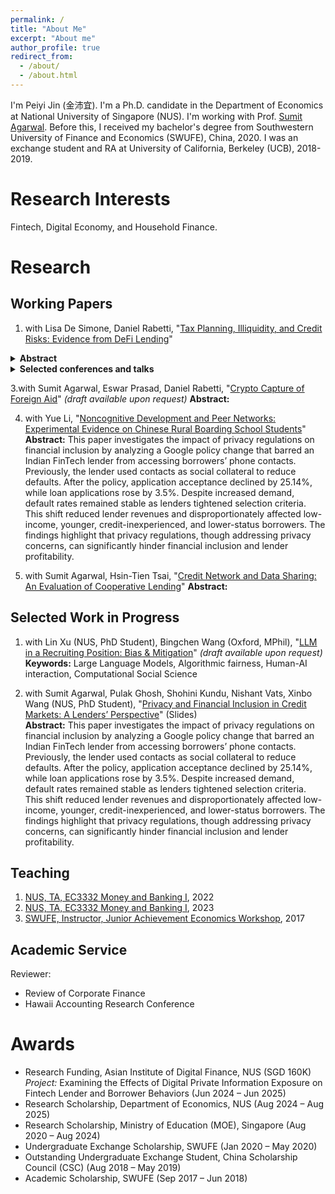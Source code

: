 ```yaml
---
permalink: /
title: "About Me"
excerpt: "About me"
author_profile: true
redirect_from: 
  - /about/
  - /about.html
---
```

I'm Peiyi Jin (金沛宜). I'm a Ph.D. candidate in the Department of Economics at National University of Singapore (NUS). I'm working with Prof. [Sumit Agarwal](https://www.ushakrisna.com/). Before this, I received my bachelor's degree from Southwestern University of Finance and Economics (SWUFE), China, 2020. I was an exchange student and RA at University of California, Berkeley (UCB), 2018-2019.

Research Interests
======
Fintech, Digital Economy, and Household Finance.

Research
======

Working Papers
------
1. with Lisa De Simone, Daniel Rabetti, "[Tax Planning, Illiquidity, and Credit Risks: Evidence from DeFi Lending](https://papers.ssrn.com/sol3/papers.cfm?abstract_id=4764605)"

<details>
<summary><strong>Abstract</strong></summary>

This study examines the link between tax-planning-induced illiquidity and credit risks in lending markets. Exploiting
an exogenous tax shock imposed on cryptocurrency gains and millions of transactions in Decentralized Finance (DeFi)
lending, we document that tax-motivated borrowing strategies to defer capital gains taxes significantly reduce market
liquidity. This effect is pronounced among individuals borrowing in stablecoins (a way to monetize returns), those
with higher loan-to-value ratios (more risk-averse towards new regulations and typically with larger taxable gains), those
with high returns in the underlying asset (representing larger taxable gains), and those holding locked-in assets for over
a year (i.e., converting high short-term to lower long-term capital gains tax rates). Using instrumental variable analysis,
we provide a plausibly causal relation between tax-planning-induced illiquidity and increased credit risks. A standard
deviation increase in tax-induced illiquidity leads to a more than twofold increase in the value of defaulted loans. Our
results remain robust across a battery of checks, including analyses of subsamples of highly tax-sensitive borrowers, and
align with well-documented tax awareness periods. Overall, our insights are relevant to market participants, assist in
estimating revenue losses for tax authorities, and inform emerging policies on the tax treatment of digital assets.

</details>

<details>
<summary><strong>Selected conferences and talks</strong></summary>

International Monetary Fund (IMF) Workshop in Digital Money and Taxation
(2025); Hawai’i Accounting Research Conference (HARC, 2025); Tokenomics Conference (2024); Workshop on
the Economics of Technology and Decentralization at Waseda University; National University of Singapore; Cor-
nell–Tsinghua Summer Finance Institute; IESE Barcelona Tax Conference; IC3 Blockchain Camp at Cornell Tech;
Finance and Accounting Annual Research Symposium; Research Symposium on Finance and Economics; Bank
of Finland; European Systemic Risk Board; Conference in AI and Systemic Risk Analytics; Swiss National Bank
Conference on Cryptoassets and Financial Innovation; Euroasia Conference; Hong Kong University Summer Con-
ference; Bank of Japan; FeAT International Conference on Artificial Intelligence; Tsinghua University (SEM and
PBC, 2024); Singapore FinTech Festival; 14th Financial Markets and Corporate Governance Conference; AI Global
Finance Research Conference (Ho Chi Minh City, 2023).

</details>




3.with Sumit Agarwal, Eswar Prasad, Daniel Rabetti, "[Crypto Capture of Foreign Aid](#)" *(draft available upon request)*
   **Abstract:** 


4. with Yue Li, "[Noncognitive Development and Peer Networks: Experimental Evidence on Chinese Rural Boarding School Students](https://drive.google.com/drive/folders/1HpEJP17kEhlEo0Ir61jq8qqTzFLHL4Zf)"
   **Abstract:** This paper investigates the impact of privacy regulations on financial inclusion by analyzing a Google policy change that barred an Indian FinTech lender from accessing borrowers’ phone contacts. Previously, the lender used contacts as social collateral to reduce defaults. After the policy, application acceptance declined by 25.14%, while loan applications rose by 3.5%. Despite increased demand, default rates remained stable as lenders tightened selection criteria. This shift reduced lender revenues and disproportionately affected low-income, younger, credit-inexperienced, and lower-status borrowers. The findings highlight that privacy regulations, though addressing privacy concerns, can significantly hinder financial inclusion and lender profitability.


5. with Sumit Agarwal, Hsin-Tien Tsai, "[Credit Network and Data Sharing: An Evaluation of Cooperative Lending](https://papers.ssrn.com/sol3/papers.cfm?abstract_id=4463473)"
   **Abstract:** 




Selected Work in Progress
------
1. with Lin Xu (NUS, PhD Student), Bingchen Wang (Oxford, MPhil), "[LLM in a Recruiting Position: Bias & Mitigation](#)" *(draft available upon request)*  
   **Keywords:** Large Language Models, Algorithmic fairness, Human-AI interaction, Computational Social Science

2. with Sumit Agarwal, Pulak Ghosh, Shohini Kundu, Nishant Vats, Xinbo Wang (NUS, PhD Student), "[Privacy and Financial Inclusion in Credit Markets: A Lenders’ Perspective](https://drive.google.com/file/d/1QY0Ba49V9RbYpTz1cms9vca-3N3dRO-u/view)" (Slides)  
   **Abstract:** This paper investigates the impact of privacy regulations on financial inclusion by analyzing a Google policy change that barred an Indian FinTech lender from accessing borrowers’ phone contacts. Previously, the lender used contacts as social collateral to reduce defaults. After the policy, application acceptance declined by 25.14%, while loan applications rose by 3.5%. Despite increased demand, default rates remained stable as lenders tightened selection criteria. This shift reduced lender revenues and disproportionately affected low-income, younger, credit-inexperienced, and lower-status borrowers. The findings highlight that privacy regulations, though addressing privacy concerns, can significantly hinder financial inclusion and lender profitability.


Teaching
------
1. [NUS, TA, EC3332 Money and Banking I](https://nusmods.com/modules/EC3332/money-and-banking-i), 2022
2. [NUS, TA, EC3332 Money and Banking I](https://nusmods.com/modules/EC3332/money-and-banking-i), 2023
3. [SWUFE, Instructor, Junior Achievement Economics Workshop](https://jausa.ja.org/programs/ja-economics), 2017

Academic Service
------
Reviewer:
- Review of Corporate Finance
- Hawaii Accounting Research Conference


Awards
======
- Research Funding, Asian Institute of Digital Finance, NUS (SGD 160K)  
  *Project:* Examining the Effects of Digital Private Information Exposure on Fintech Lender and Borrower Behaviors (Jun 2024 – Jun 2025)
- Research Scholarship, Department of Economics, NUS (Aug 2024 – Aug 2025)
- Research Scholarship, Ministry of Education (MOE), Singapore (Aug 2020 – Aug 2024)
- Undergraduate Exchange Scholarship, SWUFE (Jan 2020 – May 2020)
- Outstanding Undergraduate Exchange Student, China Scholarship Council (CSC) (Aug 2018 – May 2019)
- Academic Scholarship, SWUFE (Sep 2017 – Jun 2018)


